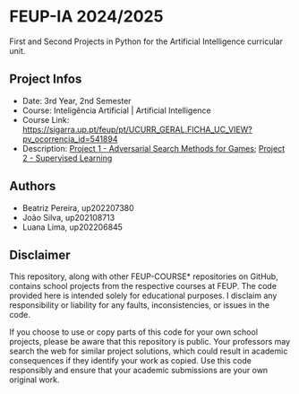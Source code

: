 # FEUP-IA 2024/2025
First and Second Projects in Python for the Artificial Intelligence curricular unit.

## Project Infos

- Date: 3rd Year, 2nd Semester
- Course: Inteligência Artificial | Artificial Intelligence
- Course Link: https://sigarra.up.pt/feup/pt/UCURR_GERAL.FICHA_UC_VIEW?pv_ocorrencia_id=541894
- Description: [Project 1 - Adversarial Search Methods for Games](/Proj1/Project1Description.pdf); [Project 2 - Supervised Learning](/Proj2/Project2Description.pdf)

## Authors
- Beatriz Pereira, up202207380
- João Silva, up202108713
- Luana Lima, up202206845

## Disclaimer
This repository, along with other FEUP-COURSE* repositories on GitHub, contains school projects from the respective courses at FEUP. The code provided here is intended solely for educational purposes. I disclaim any responsibility or liability for any faults, inconsistencies, or issues in the code.

If you choose to use or copy parts of this code for your own school projects, please be aware that this repository is public. Your professors may search the web for similar project solutions, which could result in academic consequences if they identify your work as copied. Use this code responsibly and ensure that your academic submissions are your own original work.
